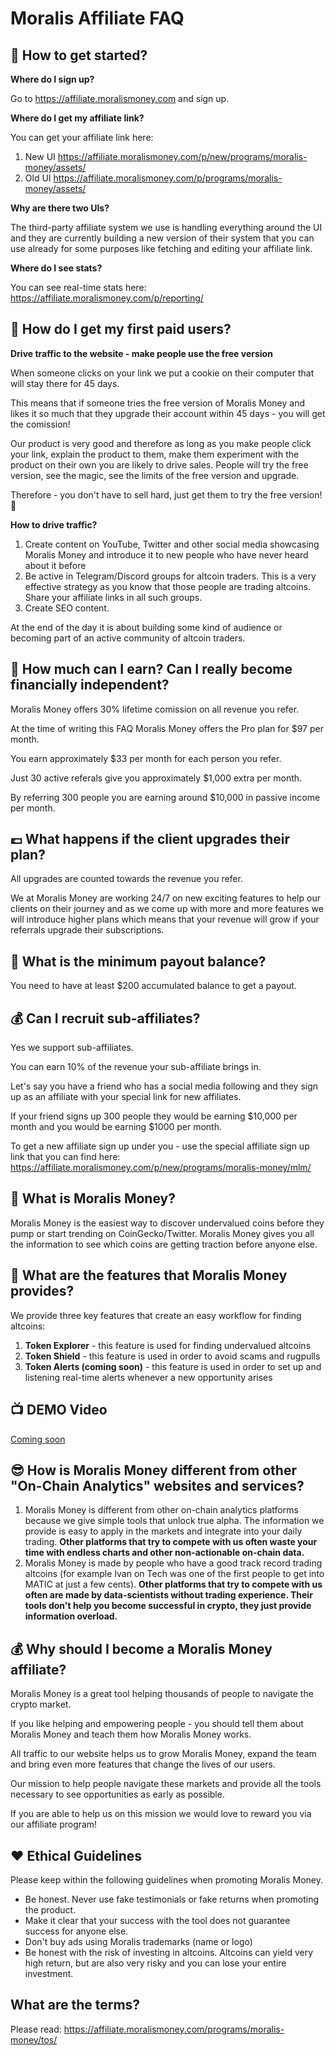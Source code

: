 # Moralis Affiliate FAQ

## 👋 How to get started?

**Where do I sign up?**

Go to https://affiliate.moralismoney.com and sign up.

**Where do I get my affiliate link?**

You can get your affiliate link here: 
1. New UI https://affiliate.moralismoney.com/p/new/programs/moralis-money/assets/
2. Old UI https://affiliate.moralismoney.com/p/programs/moralis-money/assets/

**Why are there two UIs?** 

The third-party affiliate system we use is handling everything around the UI and they are currently building a new version of their system that you can use already for some purposes like fetching and editing your affiliate link.

**Where do I see stats?**

You can see real-time stats here: https://affiliate.moralismoney.com/p/reporting/

## 💸 How do I get my first paid users?

**Drive traffic to the website - make people use the free version**

When someone clicks on your link we put a cookie on their computer that will stay there for 45 days.

This means that if someone tries the free version of Moralis Money and likes it so much that they upgrade their account within 45 days - you will get the comission!

Our product is very good and therefore as long as you make people click your link, explain the product to them, make them experiment with the product on their own you are likely to drive sales. People will try the free version, see the magic, see the limits of the free version and upgrade.

Therefore - you don't have to sell hard, just get them to try the free version! 🙌

**How to drive traffic?**

1. Create content on YouTube, Twitter and other social media showcasing Moralis Money and introduce it to new people who have never heard about it before
2. Be active in Telegram/Discord groups for altcoin traders. This is a very effective strategy as you know that those people are trading altcoins. Share your affiliate links in all such groups.
3. Create SEO content.

At the end of the day it is about building some kind of audience or becoming part of an active community of altcoin traders.


## 💸 How much can I earn? Can I really become financially independent?

Moralis Money offers 30% lifetime comission on all revenue you refer.

At the time of writing this FAQ Moralis Money offers the Pro plan for $97 per month.

You earn approximately $33 per month for each person you refer.

Just 30 active referals give you approximately $1,000 extra per month.

By referring 300 people you are earning around $10,000 in passive income per month.

## 💷 What happens if the client upgrades their plan?

All upgrades are counted towards the revenue you refer. 

We at Moralis Money are working 24/7 on new exciting features to help our clients on their journey and as we come up with more and more features we will introduce higher plans which means that your revenue will grow if your referrals upgrade their subscriptions.

## 🤑 What is the minimum payout balance?

You need to have at least $200 accumulated balance to get a payout.

## 💰 Can I recruit sub-affiliates?

Yes we support sub-affiliates.

You can earn 10% of the revenue your sub-affiliate brings in.

Let's say you have a friend who has a social media following and they sign up as an affiliate with your special link for new affiliates.

If your friend signs up 300 people they would be earning $10,000 per month and you would be earning $1000 per month.

To get a new affiliate sign up under you - use the special affiliate sign up link that you can find here: https://affiliate.moralismoney.com/p/new/programs/moralis-money/mlm/



## 🤔 What is Moralis Money?

Moralis Money is the easiest way to discover undervalued coins before they pump or start trending on CoinGecko/Twitter. Moralis Money gives you all the information to see which coins are getting traction before anyone else.

## 🤩 What are the features that Moralis Money provides?

We provide three key features that create an easy workflow for finding altcoins:

1. **Token Explorer** - this feature is used for finding undervalued altcoins
2. **Token Shield** - this feature is used in order to avoid scams and rugpulls
3. **Token Alerts (coming soon)** - this feature is used in order to set up and listening real-time alerts whenever a new opportunity arises

## 📺 DEMO Video

[Coming soon](https://www.youtube.com/watch?v=8fzV9bO56ow)

## 😎 How is Moralis Money different from other "On-Chain Analytics" websites and services? 
1. Moralis Money is different from other on-chain analytics platforms because we give simple tools that unlock true alpha. The information we provide is easy to apply in the markets and integrate into your daily trading. **Other platforms that try to compete with us often waste your time with endless charts and other non-actionable on-chain data.**
2. Moralis Money is made by people who have a good track record trading altcoins (for example Ivan on Tech was one of the first people to get into MATIC at just a few cents). **Other platforms that try to compete with us often are made by data-scientists without trading experience. Their tools don't help you become successful in crypto, they just provide information overload.**


## 💰 Why should I become a Moralis Money affiliate?

Moralis Money is a great tool helping thousands of people to navigate the crypto market.

If you like helping and empowering people - you should tell them about Moralis Money and teach them how Moralis Money works.

All traffic to our website helps us to grow Moralis Money, expand the team and bring even more features that change the lives of our users.

Our mission to help people navigate these markets and provide all the tools necessary to see opportunities as early as possible. 

If you are able to help us on this mission we would love to reward you via our affiliate program!

## ❤️ Ethical Guidelines
Please keep within the following guidelines when promoting Moralis Money. 

- Be honest. Never use fake testimonials or fake returns when promoting the product. 
- Make it clear that your success with the tool does not guarantee success for anyone else.
- Don't buy ads using Moralis trademarks (name or logo) 
- Be honest with the risk of investing in altcoins. Altcoins can yield very high return, but are also very risky and you can lose your entire investment.  

## What are the terms? 

Please read: https://affiliate.moralismoney.com/programs/moralis-money/tos/
